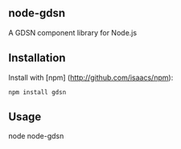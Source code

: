 ## node-gdsn
A GDSN component library for Node.js


## Installation
Install with [npm] (http://github.com/isaacs/npm):

    npm install gdsn


## Usage
node node-gdsn


